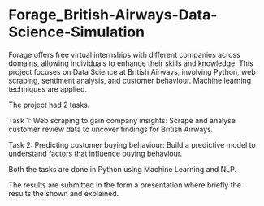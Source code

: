 # Forage_British-Airways-Data-Science-Simulation
Forage offers free virtual internships with different companies across domains, allowing individuals to enhance their skills and knowledge. This project focuses on Data Science at British Airways, involving Python, web scraping, sentiment analysis, and customer behaviour. Machine learning techniques are applied.

The project had 2 tasks.

Task 1: Web scraping to gain company insights: Scrape and analyse customer review data to uncover findings for British Airways.

Task 2: Predicting customer buying behaviour: Build a predictive model to understand factors that influence buying behaviour.

Both the tasks are done in Python using Machine Learning and NLP.

The results are submitted in the form a presentation where briefly the results the shown and explained.
